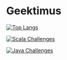 # Geektimus

[![Top Langs](https://github-readme-stats.vercel.app/api/top-langs/?username=geektimus&theme=synthwave&hide=css,SCSS,vim%20script&layout=compact)](https://github.com/geektimus)

[![Scala Challenges](https://github-readme-stats.vercel.app/api/pin/?username=geektimus&repo=scala-challenges&theme=synthwave)](https://github.com/geektimus/scala-challenges)

[![Java Challenges](https://github-readme-stats.vercel.app/api/pin/?username=geektimus&repo=java-challenges&theme=synthwave)](https://github.com/geektimus/java-challenges)
